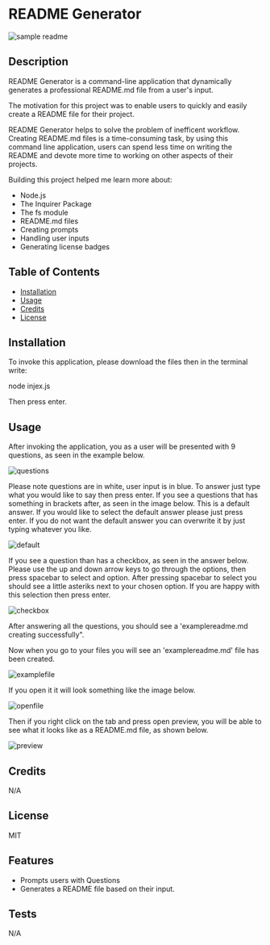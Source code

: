 # README Generator
![sample readme](assets/images/sample.png)

## Description

README Generator is a command-line application that dynamically generates a professional README.md file from a user's input. 

The motivation for this project was to enable users to quickly and easily create a README file for their project. 

README Generator helps to solve the problem of inefficent workflow. Creating README.md files is a time-consuming task, by using this command line application, users can spend less time on writing the README and devote more time to working on other aspects of their projects. 

Building this project helped me learn more about: 
* Node.js
* The Inquirer Package
* The fs module
* README.md files
* Creating prompts
* Handling user inputs
* Generating license badges

## Table of Contents 

- [Installation](#installation)
- [Usage](#usage)
- [Credits](#credits)
- [License](#license)

## Installation

To invoke this application, please download the files then in the terminal write: 

node injex.js 

Then press enter. 

## Usage

After invoking the application, you as a user will be presented with 9 questions, as seen in the example below.

![questions](assets/images/questions.png)

Please note questions are in white, user input is in blue. 
To answer just type what you would like to say then press enter. 
If you see a questions that has something in brackets after, as seen in the image below. This is a default answer. If you would like to select the default answer please just press enter. If you do not want the default answer you can overwrite it by just typing whatever you like. 

![default](assets/images/default.png)

If you see a question than has a checkbox, as seen in the answer below. Please use the up and down arrow keys to go through the options, then press spacebar to select and option. After pressing spacebar to select you should see a little asteriks next to your chosen option. If you are happy with this selection then press enter. 

![checkbox](assets/images/checkbox.png)

After answering all the questions, you should see a 'examplereadme.md creating successfully". 

Now when you go to your files you will see an 'examplereadme.md' file has been created. 

![examplefile](assets/images/examplefile.png)

If you open it it will look something like the image below. 

![openfile](assets/images/open.png)

Then if you right click on the tab and press open preview, you will be able to see what it looks like as a README.md file, as shown below. 

![preview](assets/images/preview.png)

## Credits

N/A

## License

MIT

## Features

* Prompts users with Questions
* Generates a README file based on their input. 

## Tests
N/A
